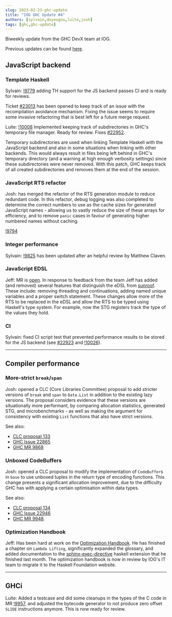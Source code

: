 ```yaml
---
slug: 2023-02-23-ghc-update
title: "IOG GHC Update #4"
authors: [sylvain,doyougnu,luite,josh]
tags: [ghc,ghc-update]
---
```


Biweekly update from the GHC DevX team at IOG.

<!-- truncate  -->

Previous updates can be found [here](https://engineering.iog.io/tags/ghc-update).

## JavaScript backend

### Template Haskell

Sylvain: [!9779](https://gitlab.haskell.org/ghc/ghc/-/merge_requests/9779)
adding TH support for the JS backend passes CI and is ready for reviews.

Ticket [#23013](https://gitlab.haskell.org/ghc/ghc/-/issues/23013) has been
opened to keep track of an issue with the recompilation avoidance mechanism.
Fixing the issue seems to require some invasive refactoring that is best left
for a future merge request.

Luite: [!10008](https://gitlab.haskell.org/ghc/ghc/-/merge_requests/10008)
Implemented keeping track of subdirectories in GHC's temporary file manager.
Ready for review. Fixes
[#22952](https://gitlab.haskell.org/ghc/ghc/-/issues/22952).

Temporary subdirectories are used when linking Template Haskell with the
JavaScript backend and also in some situations when linking with other backends.
This would always result in files being left behind in GHC's temporary directory
(and a warning at high enough verbosity settings) since these subdirectories
were never removed. With this patch, GHC keeps track of all created subdirectories
and removes them at the end of the session.

### JavaScript RTS refactor

Josh: has merged the refactor of the RTS generation module to reduce redundant code.
In this refactor, debug logging was also completed to determine the correct numbers
to use as the cache sizes for generated JavaScript names - allowing us to vastly
reduce the size of these arrays for efficiency, and to remove `panic` cases in favour
of generating higher numbered names without caching.

[!9794](https://gitlab.haskell.org/ghc/ghc/-/merge_requests/9794)

### Integer performance

Sylvain: [!9825](https://gitlab.haskell.org/ghc/ghc/-/merge_requests/9825) has
been updated after an helpful review by Matthew Claven.

### JavaScript EDSL

Jeff: MR is [open](https://gitlab.haskell.org/ghc/ghc/-/merge_requests/10000).
In response to feedback from the team Jeff has added (and removed)
several features that distinguish the eDSL from
[sunroof](https://github.com/ku-fpg/sunroof-compiler). These include: removing
threading and continuations, adding named unique variables and a proper switch
statement. These changes allow more of the RTS to be replaced in the eDSL and
allow the RTS to be typed using Haskell's type system. For example, now the STG
registers track the type of the values they hold.

### CI

Sylvain: fixed CI script test that prevented performance results to be stored for
the JS backend (see [#22923](https://gitlab.haskell.org/ghc/ghc/-/issues/22923) and
[!10026](https://gitlab.haskell.org/ghc/ghc/-/merge_requests/10026)).

----


## Compiler performance

### More-strict `break`/`span`

Josh: opened a CLC (Core Libraries Committee) proposal to add stricter versions of
`break` and `span` to `Data.List` in addition to the existing lazy versions. The
proposal considers evidence that these versions are situationally more performant,
by comparing allocation statistics, generated STG, and microbenchmarks - as well as
making the argument for consistency with existing `List` functions that also have
strict versions.

See also:
- [CLC proposal 133](https://github.com/haskell/core-libraries-committee/issues/133)
- [GHC Issue 22865](https://gitlab.haskell.org/ghc/ghc/-/issues/22865)
- [GHC MR 9868](https://gitlab.haskell.org/ghc/ghc/-/merge_requests/9868)

### Unboxed CodeBuffers

Josh: opened a CLC proposal to modify the implementation of `CodeBuffer`s in `base`
to use unboxed tuples in the return type of encoding functions. This change presents
a significant allocation improvement, due to the difficulty GHC has with applying a
certain optimisation within data types.

See also:
- [CLC proposal 134](https://github.com/haskell/core-libraries-committee/issues/134)
- [GHC Issue 22946](https://gitlab.haskell.org/ghc/ghc/-/issues/22946)
- [GHC MR 9948](https://gitlab.haskell.org/ghc/ghc/-/merge_requests/9948).

### Optimization Handbook

Jeff: Has been hard at work on the [Optimization Handbook](https://input-output-hk.github.io/hs-opt-handbook.github.io/).
He has finished a
chapter on `Lambda Lifting`, significantly expanded the glossary, and added
documentation to the
[sphinx-exec-directive](https://github.com/yongrenjie/sphinx-exec-directive)
haskell extension that he finished last month. The optimization handbook is now
in review by IOG's IT team to migrate it to the Haskell Foundation website.


----

## GHCi

Luite: Added a testcase and did some cleanups in the types of the C code in MR
[!9957](https://gitlab.haskell.org/ghc/ghc/-/merge_requests/9957), and adjusted
the bytecode generator to not produce zero offset `SLIDE` instructions anymore.
This is now ready for review.
